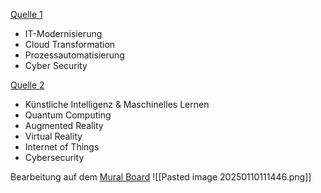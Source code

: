 [Quelle 1](https://www.luenendonk.de/aktuelles/presseinformation/luenendonk-studie-was-cios-fuer-2024-und-2025-erwarten/)
- IT-Modernisierung
- Cloud Transformation
- Prozessautomatisierung
- Cyber Security

[Quelle 2](https://www.hco.de/blog/die-10-wichtigsten-it-trends-die-man-kennen-sollte)
- Künstliche Intelligenz & Maschinelles Lernen
- Quantum Computing
- Augmented Reality
- Virtual Reality
- Internet of Things
- Cybersecurity

Bearbeitung auf dem [Mural Board]()
![[Pasted image 20250110111446.png]]